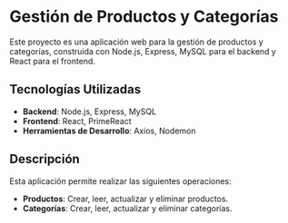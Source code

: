 # Gestión de Productos y Categorías

Este proyecto es una aplicación web para la gestión de productos y categorías, construida con Node.js, Express, MySQL para el backend y React para el frontend. 

## Tecnologías Utilizadas

- **Backend**: Node.js, Express, MySQL
- **Frontend**: React, PrimeReact
- **Herramientas de Desarrollo**: Axios, Nodemon

## Descripción

Esta aplicación permite realizar las siguientes operaciones:
- **Productos**: Crear, leer, actualizar y eliminar productos.
- **Categorías**: Crear, leer, actualizar y eliminar categorías.
